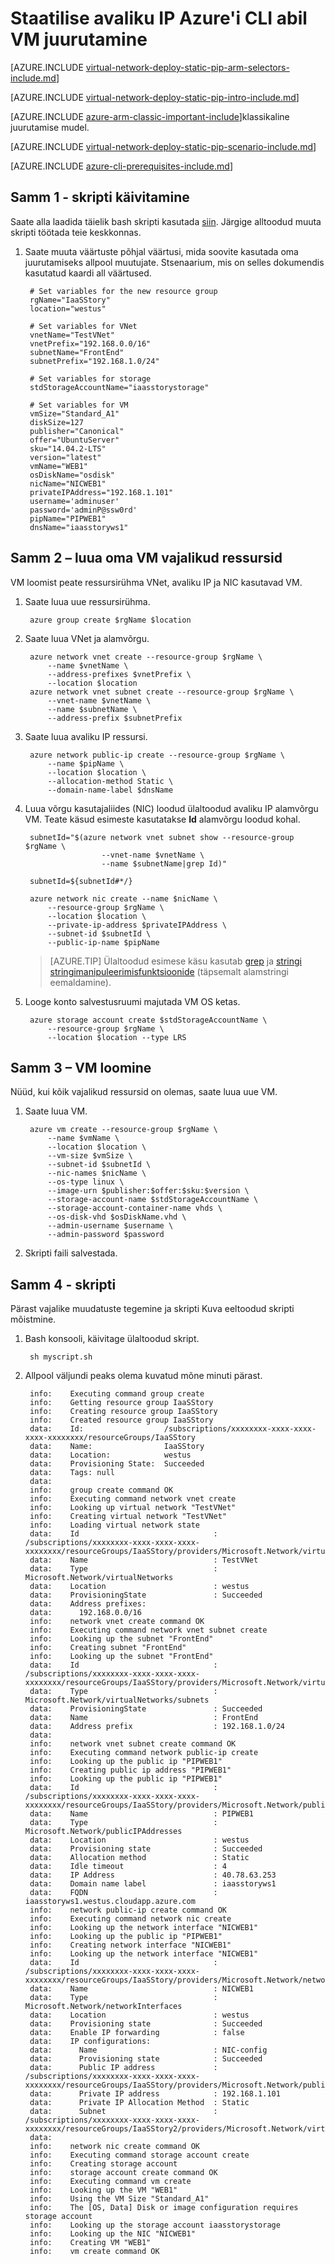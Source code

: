 <properties 
   pageTitle="Juurutamine VM abil Azure'i CLI rakenduses ressursihaldur staatilise avaliku IP | Microsoft Azure'i"
   description="Saate teada, kuidas juurutada VMs abil Azure'i CLI rakenduses ressursihaldur staatilise avaliku IP"
   services="virtual-network"
   documentationCenter="na"
   authors="jimdial"
   manager="carmonm"
   editor=""
   tags="azure-resource-manager"
/>
<tags  
   ms.service="virtual-network"
   ms.devlang="na"
   ms.topic="article"
   ms.tgt_pltfrm="na"
   ms.workload="infrastructure-services"
   ms.date="03/15/2016"
   ms.author="jdial" />

# <a name="deploy-a-vm-with-a-static-public-ip-using-the-azure-cli"></a>Staatilise avaliku IP Azure'i CLI abil VM juurutamine

[AZURE.INCLUDE [virtual-network-deploy-static-pip-arm-selectors-include.md](../../includes/virtual-network-deploy-static-pip-arm-selectors-include.md)]

[AZURE.INCLUDE [virtual-network-deploy-static-pip-intro-include.md](../../includes/virtual-network-deploy-static-pip-intro-include.md)]

[AZURE.INCLUDE [azure-arm-classic-important-include](../../includes/learn-about-deployment-models-rm-include.md)]klassikaline juurutamise mudel.

[AZURE.INCLUDE [virtual-network-deploy-static-pip-scenario-include.md](../../includes/virtual-network-deploy-static-pip-scenario-include.md)]

[AZURE.INCLUDE [azure-cli-prerequisites-include.md](../../includes/azure-cli-prerequisites-include.md)]

## <a name="step-1---start-your-script"></a>Samm 1 - skripti käivitamine

Saate alla laadida täielik bash skripti kasutada [siin](https://raw.githubusercontent.com/Azure/azure-quickstart-templates/master/IaaS-Story/03-Static-public-IP/virtual-network-deploy-static-pip-arm-cli.sh). Järgige alltoodud muuta skripti töötada teie keskkonnas.

1. Saate muuta väärtuste põhjal väärtusi, mida soovite kasutada oma juurutamiseks allpool muutujate. Stsenaarium, mis on selles dokumendis kasutatud kaardi all väärtused.

        # Set variables for the new resource group
        rgName="IaaSStory"
        location="westus"
        
        # Set variables for VNet
        vnetName="TestVNet"
        vnetPrefix="192.168.0.0/16"
        subnetName="FrontEnd"
        subnetPrefix="192.168.1.0/24"
        
        # Set variables for storage
        stdStorageAccountName="iaasstorystorage"
        
        # Set variables for VM
        vmSize="Standard_A1"
        diskSize=127
        publisher="Canonical"
        offer="UbuntuServer"
        sku="14.04.2-LTS"
        version="latest"
        vmName="WEB1"
        osDiskName="osdisk"
        nicName="NICWEB1"
        privateIPAddress="192.168.1.101"
        username='adminuser'
        password='adminP@ssw0rd'
        pipName="PIPWEB1"
        dnsName="iaasstoryws1"

## <a name="step-2---create-the-necessary-resources-for-your-vm"></a>Samm 2 – luua oma VM vajalikud ressursid

VM loomist peate ressursirühma VNet, avaliku IP ja NIC kasutavad VM.

1. Saate luua uue ressursirühma.

        azure group create $rgName $location
        
2. Saate luua VNet ja alamvõrgu.
        
        azure network vnet create --resource-group $rgName \
            --name $vnetName \
            --address-prefixes $vnetPrefix \
            --location $location
        azure network vnet subnet create --resource-group $rgName \
            --vnet-name $vnetName \
            --name $subnetName \
            --address-prefix $subnetPrefix

3. Saate luua avaliku IP ressursi. 

        azure network public-ip create --resource-group $rgName \
            --name $pipName \
            --location $location \
            --allocation-method Static \
            --domain-name-label $dnsName 

4. Luua võrgu kasutajaliides (NIC) loodud ülaltoodud avaliku IP alamvõrgu VM. Teate käsud esimeste kasutatakse **Id** alamvõrgu loodud kohal.

        subnetId="$(azure network vnet subnet show --resource-group $rgName \
                        --vnet-name $vnetName \
                        --name $subnetName|grep Id)"

        subnetId=${subnetId#*/}
        
        azure network nic create --name $nicName \
            --resource-group $rgName \
            --location $location \
            --private-ip-address $privateIPAddress \
            --subnet-id $subnetId \
            --public-ip-name $pipName

    >[AZURE.TIP] Ülaltoodud esimese käsu kasutab [grep](http://tldp.org/LDP/Bash-Beginners-Guide/html/sect_04_02.html) ja [stringi stringimanipuleerimisfunktsioonide](http://tldp.org/LDP/abs/html/string-manipulation.html) (täpsemalt alamstringi eemaldamine). 

5. Looge konto salvestusruumi majutada VM OS ketas.

        azure storage account create $stdStorageAccountName \
            --resource-group $rgName \
            --location $location --type LRS 

## <a name="step-3---create-the-vm"></a>Samm 3 – VM loomine 

Nüüd, kui kõik vajalikud ressursid on olemas, saate luua uue VM.

1. Saate luua VM.

        azure vm create --resource-group $rgName \
            --name $vmName \
            --location $location \
            --vm-size $vmSize \
            --subnet-id $subnetId \
            --nic-names $nicName \
            --os-type linux \
            --image-urn $publisher:$offer:$sku:$version \
            --storage-account-name $stdStorageAccountName \
            --storage-account-container-name vhds \
            --os-disk-vhd $osDiskName.vhd \
            --admin-username $username \
            --admin-password $password

2. Skripti faili salvestada.

## <a name="step-4---run-the-script"></a>Samm 4 - skripti

Pärast vajalike muudatuste tegemine ja skripti Kuva eeltoodud skripti mõistmine. 

1. Bash konsooli, käivitage ülaltoodud skript.

        sh myscript.sh

2. Allpool väljundi peaks olema kuvatud mõne minuti pärast.

        info:    Executing command group create
        info:    Getting resource group IaaSStory
        info:    Creating resource group IaaSStory
        info:    Created resource group IaaSStory
        data:    Id:                  /subscriptions/xxxxxxxx-xxxx-xxxx-xxxx-xxxxxxxx/resourceGroups/IaaSStory
        data:    Name:                IaaSStory
        data:    Location:            westus
        data:    Provisioning State:  Succeeded
        data:    Tags: null
        data:
        info:    group create command OK
        info:    Executing command network vnet create
        info:    Looking up virtual network "TestVNet"
        info:    Creating virtual network "TestVNet"
        info:    Loading virtual network state
        data:    Id                              : /subscriptions/xxxxxxxx-xxxx-xxxx-xxxx-xxxxxxxx/resourceGroups/IaaSStory/providers/Microsoft.Network/virtualNetworks/TestVNet
        data:    Name                            : TestVNet
        data:    Type                            : Microsoft.Network/virtualNetworks
        data:    Location                        : westus
        data:    ProvisioningState               : Succeeded
        data:    Address prefixes:
        data:      192.168.0.0/16
        info:    network vnet create command OK
        info:    Executing command network vnet subnet create
        info:    Looking up the subnet "FrontEnd"
        info:    Creating subnet "FrontEnd"
        info:    Looking up the subnet "FrontEnd"
        data:    Id                              : /subscriptions/xxxxxxxx-xxxx-xxxx-xxxx-xxxxxxxx/resourceGroups/IaaSStory/providers/Microsoft.Network/virtualNetworks/TestVNet/subnets/FrontEnd
        data:    Type                            : Microsoft.Network/virtualNetworks/subnets
        data:    ProvisioningState               : Succeeded
        data:    Name                            : FrontEnd
        data:    Address prefix                  : 192.168.1.0/24
        data:
        info:    network vnet subnet create command OK
        info:    Executing command network public-ip create
        info:    Looking up the public ip "PIPWEB1"
        info:    Creating public ip address "PIPWEB1"
        info:    Looking up the public ip "PIPWEB1"
        data:    Id                              : /subscriptions/xxxxxxxx-xxxx-xxxx-xxxx-xxxxxxxx/resourceGroups/IaaSStory/providers/Microsoft.Network/publicIPAddresses/PIPWEB1
        data:    Name                            : PIPWEB1
        data:    Type                            : Microsoft.Network/publicIPAddresses
        data:    Location                        : westus
        data:    Provisioning state              : Succeeded
        data:    Allocation method               : Static
        data:    Idle timeout                    : 4
        data:    IP Address                      : 40.78.63.253
        data:    Domain name label               : iaasstoryws1
        data:    FQDN                            : iaasstoryws1.westus.cloudapp.azure.com
        info:    network public-ip create command OK
        info:    Executing command network nic create
        info:    Looking up the network interface "NICWEB1"
        info:    Looking up the public ip "PIPWEB1"
        info:    Creating network interface "NICWEB1"
        info:    Looking up the network interface "NICWEB1"
        data:    Id                              : /subscriptions/xxxxxxxx-xxxx-xxxx-xxxx-xxxxxxxx/resourceGroups/IaaSStory/providers/Microsoft.Network/networkInterfaces/NICWEB1
        data:    Name                            : NICWEB1
        data:    Type                            : Microsoft.Network/networkInterfaces
        data:    Location                        : westus
        data:    Provisioning state              : Succeeded
        data:    Enable IP forwarding            : false
        data:    IP configurations:
        data:      Name                          : NIC-config
        data:      Provisioning state            : Succeeded
        data:      Public IP address             : /subscriptions/xxxxxxxx-xxxx-xxxx-xxxx-xxxxxxxx/resourceGroups/IaaSStory/providers/Microsoft.Network/publicIPAddresses/PIPWEB1
        data:      Private IP address            : 192.168.1.101
        data:      Private IP Allocation Method  : Static
        data:      Subnet                        : /subscriptions/xxxxxxxx-xxxx-xxxx-xxxx-xxxxxxxx/resourceGroups/IaaSStory2/providers/Microsoft.Network/virtualNetworks/TestVNet/subnets/FrontEnd
        data:
        info:    network nic create command OK
        info:    Executing command storage account create
        info:    Creating storage account
        info:    storage account create command OK
        info:    Executing command vm create
        info:    Looking up the VM "WEB1"
        info:    Using the VM Size "Standard_A1"
        info:    The [OS, Data] Disk or image configuration requires storage account
        info:    Looking up the storage account iaasstorystorage
        info:    Looking up the NIC "NICWEB1"
        info:    Creating VM "WEB1"
        info:    vm create command OK
